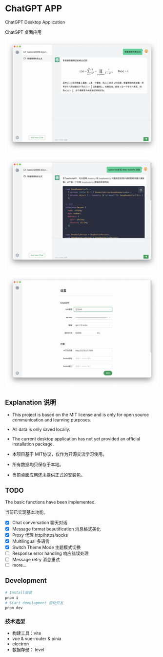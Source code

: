 # ChatGPT APP

ChatGPT Desktop Application

ChatGPT 桌面应用

![](docs/app-1.png)

![](docs/app-2.png)

![](docs/app-3.png)

## Explanation 说明

- This project is based on the MIT license and is only for open source communication and learning purposes.
- All data is only saved locally.
- The current desktop application has not yet provided an official installation package.

- 本项目基于 MIT协议，仅作为开源交流学习使用。
- 所有数据均只保存于本地。
- 当前桌面应用还未提供正式的安装包。



## TODO

The basic functions have been implemented.

当前已实现基本功能。

- [x] Chat conversation  聊天对话
- [x] Message format beautification 消息格式美化
- [x] Proxy 代理 http/https/socks
- [x] Multilingual 多语言
- [x] Switch Theme Mode 主题模式切换
- [ ] Response error handling 响应错误处理
- [ ] Message retry 消息重试
- [ ] more...

## Development

```sh
# Install安装
pnpm i
# Start development 启动开发
pnpm dev
```

### 技术选型

- 构建工具：vite
- vue & vue-router & pinia
- electron
- 数据存储： level

